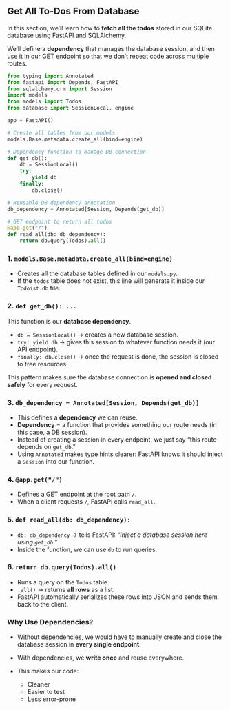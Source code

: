 ## Get All To-Dos From Database

In this section, we’ll learn how to **fetch all the todos** stored in our SQLite database using FastAPI and SQLAlchemy.

We’ll define a **dependency** that manages the database session, and then use it in our GET endpoint so that we don’t repeat code across multiple routes.

```python
from typing import Annotated
from fastapi import Depends, FastAPI
from sqlalchemy.orm import Session
import models
from models import Todos
from database import SessionLocal, engine

app = FastAPI()

# Create all tables from our models
models.Base.metadata.create_all(bind=engine)

# Dependency function to manage DB connection
def get_db():
    db = SessionLocal()
    try:
        yield db
    finally:
        db.close()

# Reusable DB dependency annotation
db_dependency = Annotated[Session, Depends(get_db)]

# GET endpoint to return all todos
@app.get("/")
def read_all(db: db_dependency):
    return db.query(Todos).all()
```

### 1. `models.Base.metadata.create_all(bind=engine)`

- Creates all the database tables defined in our `models.py`.
- If the `todos` table does not exist, this line will generate it inside our `Todoist.db` file.

### 2. `def get_db(): ...`

This function is our **database dependency**.

- `db = SessionLocal()` → creates a new database session.
- `try: yield db` → gives this session to whatever function needs it (our API endpoint).
- `finally: db.close()` → once the request is done, the session is closed to free resources.

This pattern makes sure the database connection is **opened and closed safely** for every request.

### 3. `db_dependency = Annotated[Session, Depends(get_db)]`

- This defines a **dependency** we can reuse.
- **Dependency** = a function that provides something our route needs (in this case, a DB session).
- Instead of creating a session in every endpoint, we just say “this route depends on `get_db`.”
- Using `Annotated` makes type hints clearer: FastAPI knows it should inject a `Session` into our function.

### 4. `@app.get("/")`

- Defines a GET endpoint at the root path `/`.
- When a client requests `/`, FastAPI calls `read_all`.

### 5. `def read_all(db: db_dependency):`

- `db: db_dependency` → tells FastAPI: _“inject a database session here using `get_db`.”_
- Inside the function, we can use `db` to run queries.

### 6. `return db.query(Todos).all()`

- Runs a query on the `Todos` table.
- `.all()` → returns **all rows** as a list.
- FastAPI automatically serializes these rows into JSON and sends them back to the client.

### Why Use Dependencies?

- Without dependencies, we would have to manually create and close the database session in **every single endpoint**.
- With dependencies, we **write once** and reuse everywhere.
- This makes our code:

  - Cleaner
  - Easier to test
  - Less error-prone
